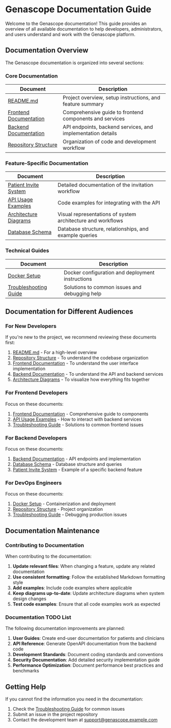 # Genascope Documentation Guide

Welcome to the Genascope documentation! This guide provides an overview of all available documentation to help developers, administrators, and users understand and work with the Genascope platform.

## Documentation Overview

The Genascope documentation is organized into several sections:

### Core Documentation

| Document | Description |
|----------|-------------|
| [README.md](/README.md) | Project overview, setup instructions, and feature summary |
| [Frontend Documentation](/FRONTEND_DOCUMENTATION.md) | Comprehensive guide to frontend components and services |
| [Backend Documentation](/backend/BACKEND_DOCUMENTATION.md) | API endpoints, backend services, and implementation details |
| [Repository Structure](/REPOSITORY-STRUCTURE.md) | Organization of code and development workflow |

### Feature-Specific Documentation

| Document | Description |
|----------|-------------|
| [Patient Invite System](/backend/PATIENT_INVITE_DOCUMENTATION.md) | Detailed documentation of the invitation workflow |
| [API Usage Examples](/docs/API_USAGE_EXAMPLES.md) | Code examples for integrating with the API |
| [Architecture Diagrams](/docs/ARCHITECTURE_DIAGRAMS.md) | Visual representations of system architecture and workflows |
| [Database Schema](/docs/DATABASE_SCHEMA.md) | Database structure, relationships, and example queries |

### Technical Guides

| Document | Description |
|----------|-------------|
| [Docker Setup](/DOCKER.md) | Docker configuration and deployment instructions |
| [Troubleshooting Guide](/docs/TROUBLESHOOTING_GUIDE.md) | Solutions to common issues and debugging help |

## Documentation for Different Audiences

### For New Developers

If you're new to the project, we recommend reviewing these documents first:

1. [README.md](/README.md) - For a high-level overview
2. [Repository Structure](/REPOSITORY-STRUCTURE.md) - To understand the codebase organization
3. [Frontend Documentation](/FRONTEND_DOCUMENTATION.md) - To understand the user interface implementation
4. [Backend Documentation](/backend/BACKEND_DOCUMENTATION.md) - To understand the API and backend services
5. [Architecture Diagrams](/docs/ARCHITECTURE_DIAGRAMS.md) - To visualize how everything fits together

### For Frontend Developers

Focus on these documents:

1. [Frontend Documentation](/FRONTEND_DOCUMENTATION.md) - Comprehensive guide to components
2. [API Usage Examples](/docs/API_USAGE_EXAMPLES.md) - How to interact with backend services
3. [Troubleshooting Guide](/docs/TROUBLESHOOTING_GUIDE.md) - Solutions to common frontend issues

### For Backend Developers

Focus on these documents:

1. [Backend Documentation](/backend/BACKEND_DOCUMENTATION.md) - API endpoints and implementation
2. [Database Schema](/docs/DATABASE_SCHEMA.md) - Database structure and queries
3. [Patient Invite System](/backend/PATIENT_INVITE_DOCUMENTATION.md) - Example of a specific backend feature

### For DevOps Engineers

Focus on these documents:

1. [Docker Setup](/DOCKER.md) - Containerization and deployment
2. [Repository Structure](/REPOSITORY-STRUCTURE.md) - Project organization
3. [Troubleshooting Guide](/docs/TROUBLESHOOTING_GUIDE.md) - Debugging production issues

## Documentation Maintenance

### Contributing to Documentation

When contributing to the documentation:

1. **Update relevant files**: When changing a feature, update any related documentation
2. **Use consistent formatting**: Follow the established Markdown formatting style
3. **Add examples**: Include code examples where applicable
4. **Keep diagrams up-to-date**: Update architecture diagrams when system design changes
5. **Test code examples**: Ensure that all code examples work as expected

### Documentation TODO List

The following documentation improvements are planned:

1. **User Guides**: Create end-user documentation for patients and clinicians
2. **API Reference**: Generate OpenAPI documentation from the backend code
3. **Development Standards**: Document coding standards and conventions
4. **Security Documentation**: Add detailed security implementation guide
5. **Performance Optimization**: Document performance best practices and benchmarks

## Getting Help

If you cannot find the information you need in the documentation:

1. Check the [Troubleshooting Guide](/docs/TROUBLESHOOTING_GUIDE.md) for common issues
2. Submit an issue in the project repository
3. Contact the development team at support@genascope.example.com
